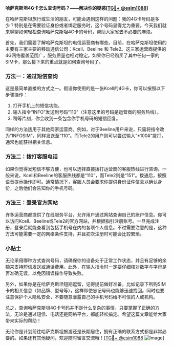 **哈萨克斯坦4G卡怎么查询号码？——解决你的疑惑[[TG💪+ @esim1088](https://t.me/s/esim1088)]**

在哈萨克斯坦旅行或生活的朋友，可能会遇到这样的问题：我的4G卡号码是多少？特别是在需要验证身份或者绑定服务时，这个号码显得尤为重要。今天我们就来聊聊如何轻松查询哈萨克斯坦4G卡的号码，帮助大家省去不必要的麻烦。

首先，我们需要了解哈萨克斯坦的电信运营商有哪些。目前，在哈萨克斯坦使用的主要有三家主要的移动通信公司：Kcell、Beeline 和 Tele2。这三家运营商提供的4G网络覆盖范围广，服务质量也相对稳定。如果你已经购买了其中任何一家的SIM卡，那么接下来的重点就是如何查询号码了。

### 方法一：通过短信查询

这是最简单直接的方式之一。假设你使用的是一张Kcell的4G卡，你可以按照以下步骤操作：

1. 打开手机上的短信功能。
2. 输入指令“INFO”发送到号码“110”（注意这里的号码是运营商的服务热线）。
3. 稍等片刻，你会收到一条包含你手机号码的短信回复。

同样的方法适用于其他两家运营商。例如，对于Beeline用户来说，只需将指令改为“INFOSIM”，同样发送至“110”。而Tele2的用户则可以尝试输入“*100#”拨打，通常也能获得相关信息。

### 方法二：拨打客服电话

如果你觉得发短信不够方便，也可以选择直接拨打运营商的客服热线进行咨询。一般来说，Kcell和Beeline的客服热线都是“110”，而Tele2则是“151”。拨通后，按照语音提示操作即可。通常情况下，客服人员会要求你提供身份证件信息以确认身份，之后他们会告知你的手机号码。

### 方法三：登录官方网站

许多运营商都提供了在线服务平台，允许用户通过网站查询自己的账户信息。你可以访问Kcell、Beeline或Tele2的官方网站，并根据指引注册账号。一旦完成注册，登录后就能查看到包括手机号在内的各项个人信息。不过需要注意的是，这种方法可能需要一定的网络条件支持，并且初次注册时可能会比较繁琐。

### 小贴士

无论采用哪种方式查询号码，请确保你的设备处于正常工作状态，并且有足够的余额来支持短信发送或通话费用。此外，在输入指令时一定要仔细核对数字与字母是否准确无误，以免因错误操作导致失败。

另外，如果你是在哈萨克斯坦短期逗留，记得提前做好准备，比如记录下所购SIM卡的相关信息（如品牌、型号等），这样即使忘记号码也能够迅速找回。同时也要注意保护个人隐私安全，不要随意泄露自己的手机号码给不可信的人或机构。

总之，查询哈萨克斯坦4G卡号码并不是什么复杂的事情，只要掌握了正确的方法，无论是通过短信、电话还是网络平台，都能轻松搞定。希望这篇文章能给大家带来实际的帮助！

无论你是计划前往哈萨克斯坦旅游还是长期居住，拥有正确的联系方式都是非常必要的。如果还有其他疑问，欢迎随时留言交流哦！[[TG💪+ @esim1088](https://t.me/s/esim1088) ![Image](https://i.postimg.cc/4NQfJmqS/Snipaste-2025-05-13-00-14-12.png)]